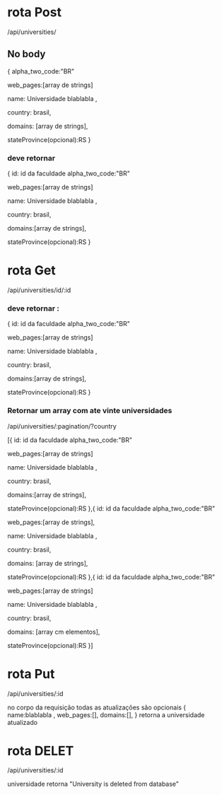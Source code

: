 
# rota Post
/api/universities/

## No body
{
alpha_two_code:"BR"

web_pages:[array de strings]

name: Universidade blablabla ,

country: brasil,

domains: [array de strings],

stateProvince(opcional):RS }

### deve retornar

{
id: id da faculdade
alpha_two_code:"BR"

web_pages:[array de strings]

name: Universidade blablabla ,

country: brasil,

domains:[array de strings],

stateProvince(opcional):RS }

# rota Get

/api/universities/id/:id

### deve retornar :

{
id: id da faculdade
alpha_two_code:"BR"

web_pages:[array de strings]

name: Universidade blablabla ,

country: brasil,

domains:[array de strings],

stateProvince(opcional):RS
}

### Retornar um array com ate  vinte universidades

/api/universities/:pagination/?country

[{
id: id da faculdade
alpha_two_code:"BR"

web_pages:[array de strings]

name: Universidade blablabla ,

country: brasil,

domains:[array de strings],

stateProvince(opcional):RS
},{
id: id da faculdade
alpha_two_code:"BR"

web_pages:[array de strings],

name: Universidade blablabla ,

country: brasil,

domains: [array de strings],

stateProvince(opcional):RS
},{
id: id da faculdade
alpha_two_code:"BR"

web_pages:[array de strings]

name: Universidade blablabla ,

country: brasil,

domains: [array cm elementos],

stateProvince(opcional):RS
}]

# rota Put 
/api/universities/:id

no corpo da requisição todas as atualizações são opcionais
{
name:blablabla ,
web_pages:[],
domains:[],
}
retorna a universidade atualizado

# rota DELET 
/api/universities/:id

universidade retorna "University is deleted from database"
